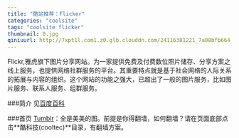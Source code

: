```yaml
---
title: "酷站推荐：Flicker"
categories: "coolsite"
tags: "coolsite flicker"
thumbnail: 8.jpg
qiniuurl: http://7xpt1l.com1.z0.glb.clouddn.com/24116381221_7a08bfb664_o.jpg
---
```

Flickr,雅虎旗下图片分享网站。为一家提供免费及付费数位照片储存、分享方案之线上服务，也提供网络社群服务的平台。其重要特点就是基于社会网络的人际关系的拓展与内容的组织。这个网站的功能之强大，已超出了一般的图片服务，比如图片服务、联系人服务、组群服务。<!--more-->

###简介
见[百度百科](http://baike.baidu.com/link?url=fve6YG5qiDZRtG9T1Lnra3EGhhS_TxHK-r24AFJQ8DBZwdtNmUydouDEQXx0qvWXh1vrzXGOwVJN3sswz4org_)

###首页
[Tumblr](https://www.flickr.com/photos/totororo-roro/albums)：全是美美的图。前提是你得翻墙，如何翻墙？请在页面底部点击**酷科技(cooltec)**目录，有翻墙方案。